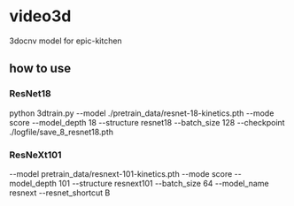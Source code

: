 # video3d
3docnv model for epic-kitchen
## how to use
### ResNet18
python 3dtrain.py --model ./pretrain_data/resnet-18-kinetics.pth --mode score --model_depth 18 --structure resnet18 --batch_size 128 --checkpoint ./logfile/save_8_resnet18.pth
### ResNeXt101
--model pretrain_data/resnext-101-kinetics.pth --mode score --model_depth 101 --structure resnext101 --batch_size 64 --model_name resnext --resnet_shortcut B
